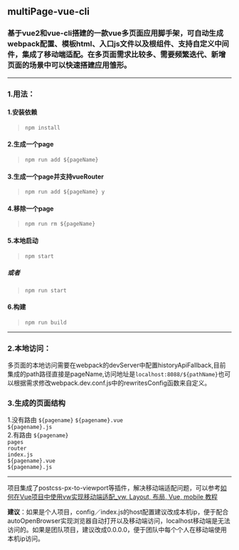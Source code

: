 ## multiPage-vue-cli
### 基于vue2和vue-cli搭建的一款vue多页面应用脚手架，可自动生成webpack配置、模板html、入口js文件以及根组件、支持自定义中间件，集成了移动端适配。在多页面需求比较多、需要频繁迭代、新增页面的场景中可以快速搭建应用雏形。
-------------------

### 1.用法：

#### 1.安装依赖
> `npm install`

#### 2.生成一个page
> `npm run add ${pageName}`

#### 3.生成一个page并支持vueRouter
> `npm run add ${pageName} y`

#### 4.移除一个page
> `npm run rm ${pageName}`

#### 5.本地启动
> `npm start`
##### 或者
> `npm run start`

#### 6.构建
> `npm run build`

-----------------------

### 2.本地访问：
多页面的本地访问需要在webpack的devServer中配置historyApiFallback,目前集成的path路径直接是pageName,访问地址是`localhost:8088/${pathName}`也可以根据需求修改webpack.dev.conf.js中的rewritesConfig函数来自定义。

### 3.生成的页面结构

1.没有路由
`${pagename}`
   `${pagename}.vue`    
   `${pagename}.js`    
2.有路由
`${pagename}`   
   `pages`    
   `router`    
      `index.js`     
   `${pagename}.vue`    
   `${pagename}.js`    

-------------------------


项目集成了postcss-px-to-viewport等插件，解决移动端适配问题，可以参考[如何在Vue项目中使用vw实现移动端适配_vw, Layout, 布局, Vue, mobile 教程](https://www.w3cplus.com/mobile/vw-layout-in-vue.html)

**建议**：如果是个人项目，config／index.js的host配置建议改成本机ip，便于配合autoOpenBrowser实现浏览器自动打开以及移动端访问，localhost移动端是无法访问的。如果是团队项目，建议改成0.0.0.0，便于团队中每个个人在移动端使用本机ip访问。
